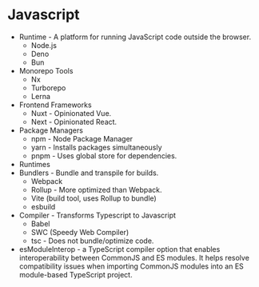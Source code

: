 # Javascript

- Runtime - A platform for running JavaScript code outside the browser.
  - Node.js
  - Deno
  - Bun
- Monorepo Tools
  - Nx
  - Turborepo
  - Lerna
- Frontend Frameworks
  - Nuxt - Opinionated Vue.
  - Next - Opinionated React.
- Package Managers
  - npm - Node Package Manager
  - yarn - Installs packages simultaneously
  - pnpm - Uses global store for dependencies.
- Runtimes
- Bundlers - Bundle and transpile for builds.
  - Webpack
  - Rollup - More optimized than Webpack.
  - Vite (build tool, uses Rollup to bundle)
  - esbuild
- Compiler - Transforms Typescript to Javascript
  - Babel
  - SWC (Speedy Web Compiler)
  - tsc - Does not bundle/optimize code.
- esModuleInterop - a TypeScript compiler option that enables interoperability between CommonJS and ES modules. It helps resolve compatibility issues when importing CommonJS modules into an ES module-based TypeScript project.
